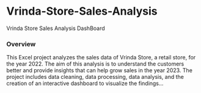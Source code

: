 # Vrinda-Store-Sales-Analysis
Vrinda Store Sales Analysis DashBoard

### Overview
This Excel project analyzes the sales data of Vrinda Store, a retail store, for the year 2022. The aim of this analysis is to understand the customers better and provide insights that can help grow sales in the year 2023. The project includes data cleaning, data processing, data analysis, and the creation of an interactive dashboard to visualize the findings...
